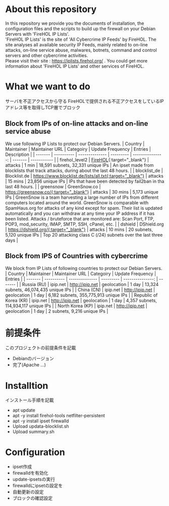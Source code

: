 # About this repository
In this repository we provide you the documents of installation, the configuration files and the scripts to build up the firewall on your Debian Servers with 'FireHOL IP Lists'.  
'FireHOL IP Lists' is the site of 'All Cybercrime IP Feeds' by FireHOL.
The site analyses all available security IP Feeds, mainly related to on-line attacks, on-line service abuse, malwares, botnets, command and control servers and other cybercrime activities.  
Please visit their site : https://iplists.firehol.org/ .
You could get more information about 'FireHOL IP Lists' and other services of FireHOL.

# What we want to do
サーバを不正アクセスから守る
FireHOLで提供される不正アクセスをしているIPアドレス等を取得しTCP層でブロック
## Block from IPs of on-line attacks and on-line service abuse
We use following IP Lists to protect our Debian Servers.
| Country | Maintainer | Maintainer URL | Categoiry | Update Frequency | Entries | Description |
| ------- | ---------- | -------------- | --------- | ---------------: | ------- | ----------- |
| firehol_level2 | [FireHOL](http://iplists.firehol.org/){:target="_blank"} | attacks | 1 min | 18,591 subnets, 32,331 unique IPs | An ipset made from blocklists that track attacks, during about the last 48 hours. |
| blocklist_de | Blocklist.de | https://www.blocklist.de/lists/all.txt{:target="_blank"} | attacks | 15 mins | 23,856 unique IPs | IPs that have been detected by fail2ban in tha last 48 hours. |
| greensnow | GreenSnow.co | https://greensnow.co/{:target="_blank"} | attacks | 30 mins | 5,173 unique IPs | GreenSnow is a team harvesting a large number of IPs from different computers located around the world. GreenSnow is comparable with SpamHaus.org for attacks of any kind except for spam. Their list is updated automatically and you can withdraw at any time your IP address if it has been listed. Attacks / bruteforce that are monitored are: Scan Port, FTP, POP3, mod_security, IMAP, SMTP, SSH, cPanel, etc. |
| dshield | DShield.org | https://dshield.org/{:target="_blank"} | attacks | 10 mins | 20 subnets, 5,120 unique IPs | Top 20 attacking class C (/24) subnets over the last three days |

## Block from IPS of Countries with cybercrime
We block from IP Lists of following countries to protect our Debian Servers.
| Country | Maintainer | Maintainer URL | Categoiry | Update Frequency | Entries |
| ------- | ---------- | -------------- | --------- | ---------------: | ------- |
| Russia (RU) | ipip.net | http://ipip.net | geolocation | 1 day | 13,324 subnets, 46,074,435 unique IPs |
| China (CN) | ipip.net | http://ipip.net | geolocation | 1 day | 6,182 subnets, 355,775,913 unique IPs |
| Republic of Korea (KR) | ipip.net | http://ipip.net | geolocation | 1 day | 4,357 subnets, 114,934,117 unique IPs |
| North Korea (KP) | ipip.net | http://ipip.net | geolocation | 1 day | 2 subnets, 9,216 unique IPs |

# 前提条件
このプロジェクトの前提条件を記載
- Debianのバージョン
- 完了(Apache ...)

# Installtion
インストール手順を記載
- apt update
- apt -y install firehol-tools netfilter-persistent
- apt -y install ipset firewalld
- Upload updata-blocklist.sh
- Upload summary.sh

# Configuration
- ipset作成
- firewalldを有効化
- update-ipsetsの実行
- firewalldにipsetの設定を
- 自動更新の設定
- ブロックの確認設定
